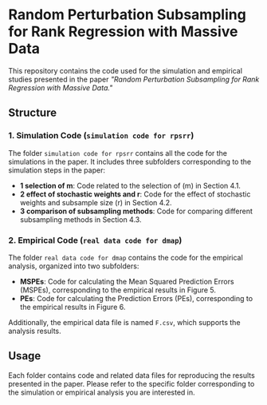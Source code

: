 # Random Perturbation Subsampling for Rank Regression with Massive Data

This repository contains the code used for the simulation and empirical studies presented in the paper *"Random Perturbation Subsampling for Rank Regression with Massive Data."*

## Structure

### 1. Simulation Code (`simulation code for rpsrr`)

The folder `simulation code for rpsrr` contains all the code for the simulations in the paper. It includes three subfolders corresponding to the simulation steps in the paper:

- **1 selection of m**: Code related to the selection of \(m\) in Section 4.1.
- **2 effect of stochastic weights and r**: Code for the effect of stochastic weights and subsample size \(r\) in Section 4.2.
- **3 comparison of subsampling methods**: Code for comparing different subsampling methods in Section 4.3.

### 2. Empirical Code (`real data code for dmap`)

The folder `real data code for dmap` contains the code for the empirical analysis, organized into two subfolders:

- **MSPEs**: Code for calculating the Mean Squared Prediction Errors (MSPEs), corresponding to the empirical results in Figure 5.
- **PEs**: Code for calculating the Prediction Errors (PEs), corresponding to the empirical results in Figure 6.

Additionally, the empirical data file is named `F.csv`, which supports the analysis results.

## Usage

Each folder contains code and related data files for reproducing the results presented in the paper. Please refer to the specific folder corresponding to the simulation or empirical analysis you are interested in.
